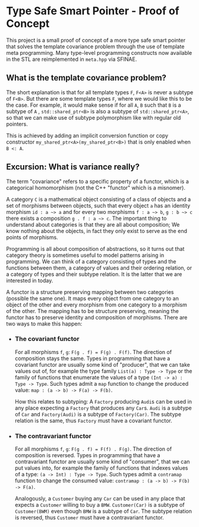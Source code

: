 # Type Safe Smart Pointer - Proof of Concept  
  
This project is a small proof of concept of a more type safe smart pointer that solves the template covariance problem through the use of template meta programming. Many type-level programming constructs now available in the STL are reimplemented in `meta.hpp` via SFINAE. 

## What is the template covariance problem?

The short explanation is that for all template types `F`, `F<A>` is never a subtype of `F<B>`. But there are some template types `F`, where we would like this to be the case. For example, it would make sense if for all `A`, `B` such that `B` is a subtype of `A` , `std::shared_ptr<B>` is also a subtype of `std::shared_ptr<A>`, so that we can make use of subtype polymorphism like with regular old  pointers.

This is achieved by adding an implicit conversion function or copy constructor `my_shared_ptr<A>(my_shared_ptr<B>)` that is only enabled when `B <: A`.   

## Excursion: What is variance really? 

The term "covariance" refers to a specific property of a functor, which is a categorical homomorphism (not the C++ "functor" which is a misnomer). 

A category `C` is a mathematical object consisting of a class of objects and a set of morphisms between objects, such that every object `a` has an identity morphism `id : a ~> a` and for every two morphisms `f : a ~> b`, `g : b ~> c` there exists a composition `g . f : a ~> c`. The important thing to understand about categories is that they are all about composition; We know nothing about the objects, in fact they only exist to serve as the end points of morphisms.  

Programming is all about composition of abstractions, so it turns out that category theory is sometimes useful to model patterns arising in programming. We can think of a category consisting of types and the functions between them, a category of values and their ordering relation, or a category of types and their subtype relation. It is the latter that we are interested in today. 

A functor is a structure preserving mapping between two categories (possible the same one). It maps every object from one category to an object of the other and every morphism from one category to a morphism of the other. The mapping has to be structure preserving, meaning the functor has to preserve identity and composition of morphisms. There are two ways to make this happen:

- ### The covariant functor
	For all morphisms `f`, `g`:  `F(g . f) = F(g) . F(f)`.
	The direction of composition stays the same. Types in programming that have a covariant functor are usually some kind of "producer", that we can take values out of, for example the type family `List(a) : Type -> Type` or the family of functions that enumerate the values of a type `(Int -> a) : Type -> Type`. Such types admit a `map` function to change the produced value: `map : (a -> b) -> F(a) -> F(b)`. 
	
	How this relates to subtyping: A `Factory` producing `Audi`s can be used in any place expecting a `Factory` that produces any `Car`s. `Audi` is a subtype of `Car` and `Factory(Audi)` is a subtype of `Factory(Car)`. The subtype relation is the same, thus `Factory` must have a covariant functor. 

- ### The contravariant functor
	For all morphisms `f`, `g`:  `F(g . f) = F(f) . F(g)`.
	The direction of composition is reversed. Types in programming that have a contravariant functor are usually some kind of "consumer", that we can put values into, for example the family of functions that indexes values of a type: `(a -> Int) : Type -> Type`.  Such types admit a `contramap` function to change the consumed value: `contramap : (a -> b) -> F(b) -> F(a)`. 

	Analogously, a `Customer` buying any `Car` can be used in any place that expects a `Customer` willing to buy a `BMW`.  `Customer(Car)` is a subtype of `Customer(BWM)` even though `BMW` is a subtype of `Car`. The subtype relation is reversed, thus `Customer` must have a contravariant functor.


